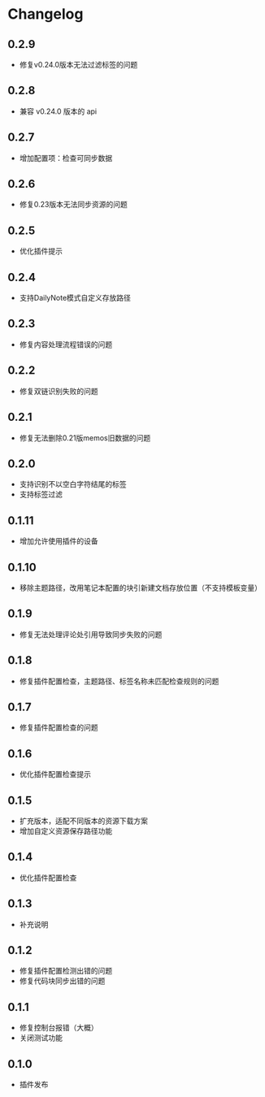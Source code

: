 # Changelog

## 0.2.9

* 修复v0.24.0版本无法过滤标签的问题

## 0.2.8

* 兼容 v0.24.0 版本的 api

## 0.2.7

* 增加配置项：检查可同步数据

## 0.2.6

* 修复0.23版本无法同步资源的问题

## 0.2.5

* 优化插件提示

## 0.2.4

* 支持DailyNote模式自定义存放路径

## 0.2.3

* 修复内容处理流程错误的问题

## 0.2.2

* 修复双链识别失败的问题

## 0.2.1

* 修复无法删除0.21版memos旧数据的问题

## 0.2.0

* 支持识别不以空白字符结尾的标签
* 支持标签过滤

## 0.1.11

* 增加允许使用插件的设备

## 0.1.10

* 移除主题路径，改用笔记本配置的块引新建文档存放位置（不支持模板变量）

## 0.1.9

* 修复无法处理评论处引用导致同步失败的问题

## 0.1.8

* 修复插件配置检查，主题路径、标签名称未匹配检查规则的问题

## 0.1.7

* 修复插件配置检查的问题

## 0.1.6

* 优化插件配置检查提示

## 0.1.5

* 扩充版本，适配不同版本的资源下载方案
* 增加自定义资源保存路径功能

## 0.1.4

* 优化插件配置检查

## 0.1.3

* 补充说明

## 0.1.2

* 修复插件配置检测出错的问题
* 修复代码块同步出错的问题

## 0.1.1

* 修复控制台报错（大概）
* 关闭测试功能

## 0.1.0

* 插件发布
